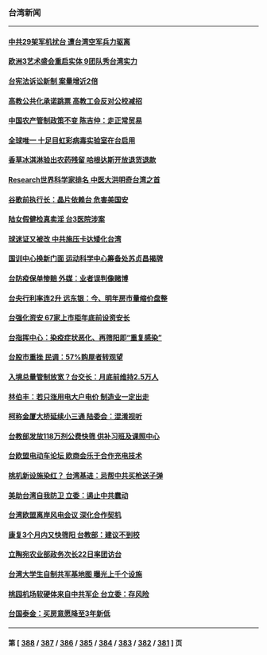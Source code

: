 ### 台湾新闻
---
#### [中共29架军机扰台 遭台湾空军兵力驱离](../../pages/ncid1349361/n13764339.md) 
#### [欧洲3艺术盛会重启实体 9团队秀台湾实力](../../pages/ncid1349361/n13764376.md) 
#### [台宪法诉讼新制 案量增近2倍](../../pages/ncid1349361/n13764378.md) 
#### [高教公共化承诺跳票 高教工会反对公校减招](../../pages/ncid1349361/n13764379.md) 
#### [中国农产管制政策不变 陈吉仲：走正常贸易](../../pages/ncid1349361/n13764381.md) 
#### [全球唯一 十足目虹彩病毒实验室在台启用](../../pages/ncid1349361/n13764384.md) 
#### [香草冰淇淋验出农药残留 哈根达斯开放退货退款](../../pages/ncid1349361/n13764386.md) 
#### [Research世界科学家排名 中医大洪明奇台湾之首](../../pages/ncid1349361/n13764278.md) 
#### [谷歌前执行长：晶片依赖台 危害美国安](../../pages/ncid1349361/n13764366.md) 
#### [陆女假健检真卖淫 台3医院涉案](../../pages/ncid1349361/n13764359.md) 
#### [球迷证又被改 中共施压卡达矮化台湾](../../pages/ncid1349361/n13764358.md) 
#### [国训中心换新门面 运动科学中心筹备处苏贞昌揭牌](../../pages/ncid1349361/n13764361.md) 
#### [台防疫保单惨赔 外媒：业者误判像赌博](../../pages/ncid1349361/n13764226.md) 
#### [台央行利率连2升 远东银：今、明年房市量缩价盘整](../../pages/ncid1349361/n13764200.md) 
#### [台强化资安 67家上市柜年底前设资安长](../../pages/ncid1349361/n13764313.md) 
#### [台指挥中心：染疫症状恶化、再筛阳即“重复感染”](../../pages/ncid1349361/n13764314.md) 
#### [台股市重挫 民调：57%购屋者转观望](../../pages/ncid1349361/n13764198.md) 
#### [入境总量管制放宽？台交长：月底前维持2.5万人](../../pages/ncid1349361/n13764228.md) 
#### [林伯丰：若只涨用电大户电价 制造业一定出走](../../pages/ncid1349361/n13764204.md) 
#### [柯称金厦大桥延续小三通 陆委会：混淆视听](../../pages/ncid1349361/n13764185.md) 
#### [台教部发放118万剂公费快筛 供补习班及课照中心](../../pages/ncid1349361/n13764231.md) 
#### [台欧盟电动车论坛 欧商会乐于合作充电技术](../../pages/ncid1349361/n13764280.md) 
#### [桃机新设施染红？ 台湾基进：忌帮中共买枪送子弹](../../pages/ncid1349361/n13764187.md) 
#### [美助台湾自我防卫 立委：遏止中共蠢动](../../pages/ncid1349361/n13764202.md) 
#### [台湾欧盟离岸风电会议 深化合作契机](../../pages/ncid1349361/n13764206.md) 
#### [康复3个月内又快筛阳 台教部：建议不到校](../../pages/ncid1349361/n13764229.md) 
#### [立陶宛农业部政务次长22日率团访台](../../pages/ncid1349361/n13764111.md) 
#### [台湾大学生自制共军基地图 曝光上千个设施](../../pages/ncid1349361/n13763919.md) 
#### [桃园机场软硬体来自中共军企 台立委：存风险](../../pages/ncid1349361/n13763566.md) 
#### [台国泰金：买房意愿降至3年新低](../../pages/ncid1349361/n13763584.md) 

---
#### 第 [ [388](./388.md) / [387](./387.md) / [386](./386.md) / [385](./385.md) / [384](./384.md) / [383](./383.md) / [382](./382.md) / [381](./381.md) ] 页
